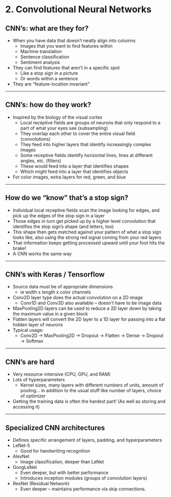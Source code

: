 # 2. Convolutional Neural Networks

## CNN’s: what are they for?

- When you have data that doesn’t neatly align into columns
    - Images that you want to find features within
    - Machine translation
    - Sentence classification
    - Sentiment analysis
- They can find features that aren’t in a specific spot
    - Like a stop sign in a picture
    - Or words within a sentence
- They are “feature-location invariant”

---

## CNN’s: how do they work?

- Inspired by the biology of the visual cortex
    - Local receptive fields are groups of neurons that only respond to a part of what your eyes see (subsampling)
    - They overlap each other to cover the entire visual field (convolutions)
    - They feed into higher layers that identify increasingly complex images
    - Some receptive fields identify horizontal lines, lines at different angles, etc. (filters)
    - These would feed into a layer that identifies shapes
    - Which might feed into a layer that identifies objects
- For color images, extra layers for red, green, and blue

---

## How do we “know” that’s a stop sign?

- Individual local receptive fields scan the image looking for edges, and pick up the edges of the stop sign in a layer
- Those edges in turn get picked up by a higher level convolution that identifies the stop sign’s shape (and letters, too)
- This shape then gets matched against your pattern of what a stop sign looks like, also using the strong red signal coming from your red layers
- That information keeps getting processed upward until your foot hits the brake!
- A CNN works the same way

---

## CNN’s with Keras / Tensorflow

- Source data must be of appropriate dimensions
    - ie width x length x color channels
- Conv2D layer type does the actual convolution on a 2D image
    - Conv1D and Conv3D also available – doesn’t have to be image data
- MaxPooling2D layers can be used to reduce a 2D layer down by taking the maximum value in a given block
- Flatten layers will convert the 2D layer to a 1D layer for passing into a flat hidden layer of neurons
- Typical usage:
    - Conv2D -> MaxPooling2D -> Dropout -> Flatten -> Dense -> Dropout -> Softmax

---

## CNN’s are hard

- Very resource-intensive (CPU, GPU, and RAM)
- Lots of hyperparameters
    - Kernel sizes, many layers with different numbers of units, amount of pooling… in addition to the usual stuff like number of layers, choice of optimizer
- Getting the training data is often the hardest part! (As well as storing and accessing it)

---

## Specialized CNN architectures

- Defines specific arrangement of layers, padding, and hyperparameters
- LeNet-5
    - Good for handwriting recognition
- AlexNet
    - Image classification, deeper than LeNet
- GoogLeNet
    - Even deeper, but with better performance
    - Introduces inception modules (groups of convolution layers)
- ResNet (Residual Network)
    - Even deeper – maintains performance via skip connections.